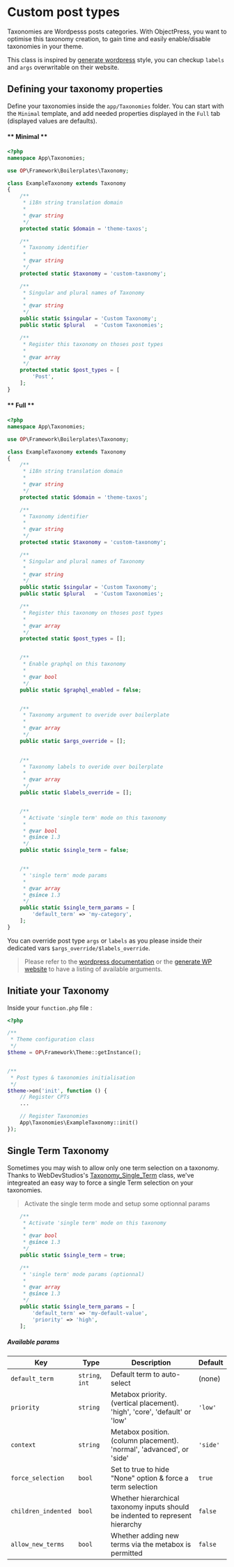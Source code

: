 # Custom post types

Taxonomies are Wordpesss posts categories.
With ObjectPress, you want to optimise this taxonomy creation, to gain time and easily enable/disable taxonomies in your theme.

This class is inspired by [generate wordpress](https://generatewp.com/taxonomy/) style, you can checkup `labels` and `args` overwritable on their website. 
 
## Defining your taxonomy properties

Define your taxonomies inside the `app/Taxonomies` folder. You can start with the `Minimal` template, and add needed properties displayed in the `Full` tab (displayed values are defaults).


<!-- tabs:start -->

#### ** Minimal **

```php
<?php
namespace App\Taxonomies;

use OP\Framework\Boilerplates\Taxonomy;

class ExampleTaxonomy extends Taxonomy
{
    /**
     * i18n string translation domain
     *
     * @var string
     */
    protected static $domain = 'theme-taxos';

    /**
     * Taxonomy identifier
     *
     * @var string
     */
    protected static $taxonomy = 'custom-taxonomy';

    /**
     * Singular and plural names of Taxonomy
     *
     * @var string
     */
    public static $singular = 'Custom Taxonomy';
    public static $plural   = 'Custom Taxonomies';

    /**
     * Register this taxonomy on thoses post types
     *
     * @var array
     */
    protected static $post_types = [
        'Post',
    ];
}
```


#### ** Full **

```php
<?php
namespace App\Taxonomies;

use OP\Framework\Boilerplates\Taxonomy;

class ExampleTaxonomy extends Taxonomy
{
    /**
     * i18n string translation domain
     *
     * @var string
     */
    protected static $domain = 'theme-taxos';

    /**
     * Taxonomy identifier
     *
     * @var string
     */
    protected static $taxonomy = 'custom-taxonomy';

    /**
     * Singular and plural names of Taxonomy
     *
     * @var string
     */
    public static $singular = 'Custom Taxonomy';
    public static $plural   = 'Custom Taxonomies';

    /**
     * Register this taxonomy on thoses post types
     *
     * @var array
     */
    protected static $post_types = [];


    /**
     * Enable graphql on this taxonomy
     *
     * @var bool
     */
    public static $graphql_enabled = false;


    /**
     * Taxonomy argument to overide over boilerplate
     *
     * @var array
     */
    public static $args_override = [];
    

    /**
     * Taxonomy labels to overide over boilerplate
     *
     * @var array
     */
    public static $labels_override = [];


    /**
     * Activate 'single term' mode on this taxonomy 
     * 
     * @var bool
     * @since 1.3
     */
    public static $single_term = false;


    /**
     * 'single term' mode params 
     * 
     * @var array
     * @since 1.3
     */
    public static $single_term_params = [
        'default_term' => 'my-category',
    ];
}
```

<!-- tabs:end -->

You can override post type `args` or `labels` as you please inside their dedicated vars `$args_override/$labels_override`.  

> Please refer to the [wordpress documentation](https://developer.wordpress.org/reference/functions/register_taxonomy/) or the [generate WP website](https://generatewp.com/taxonomy/) to have a listing of available arguments. 




## Initiate your Taxonomy 

Inside your `function.php` file :  

```php
<?php

/**
 * Theme configuration class
 */
$theme = OP\Framework\Theme::getInstance();


/**
 * Post types & taxonomies initialisation
 */
$theme->on('init', function () {
    // Register CPTs
    ...

    // Register Taxonomies
    App\Taxonomies\ExampleTaxonomy::init()
});
```


## Single Term Taxonomy

Sometimes you may wish to allow only one term selection on a taxonomy. Thanks to WebDevStudios's [Taxonomy_Single_Term](https://github.com/WebDevStudios/Taxonomy_Single_Term/blob/master/README.md) class, we've integreated an easy way to force a single Term selection on your taxonomies.

> Activate the single term mode and setup some optionnal params

```php
    /**
     * Activate 'single term' mode on this taxonomy 
     * 
     * @var bool
     * @since 1.3
     */
    public static $single_term = true;

    /**
     * 'single term' mode params (optionnal)
     * 
     * @var array
     * @since 1.3
     */
    public static $single_term_params = [
        'default_term' => 'my-default-value',
        'priority' => 'high',
    ];
```
##### Available params

| Key  | Type |  Description | Default |
|---|---|---|---|
| `default_term`  |  `string`, `int` |  Default term to auto-select |  (none) |
| `priority`  | `string`  | Metabox priority. (vertical placement). 'high', 'core', 'default' or 'low'   | `'low'`  |
| `context`  | `string`  | Metabox position. (column placement). 'normal', 'advanced', or 'side'  | `'side'`  |
| `force_selection`  | `bool`  |  Set to true to hide "None" option & force a term selection |  `true` |
| `children_indented`  | `bool`  | Whether hierarchical taxonomy inputs should be indented to represent hierarchy  | `false`  |
| `allow_new_terms`  |  `bool` | Whether adding new terms via the metabox is permitted  |   `false` |